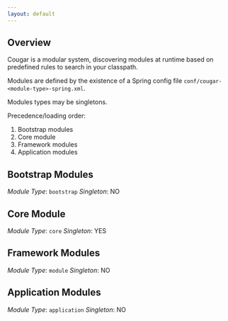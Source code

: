 ```yaml
---
layout: default
---
```

## Overview

Cougar is a modular system, discovering modules at runtime based on predefined rules to search in your classpath.

Modules are defined by the existence of a Spring config file `conf/cougar-<module-type>-spring.xml`.

Modules types may be singletons.

Precedence/loading order:
1. Bootstrap modules
2. Core module
3. Framework modules
4. Application modules

## Bootstrap Modules

*Module Type*: `bootstrap`
*Singleton*: NO

## Core Module

*Module Type*: `core`
*Singleton*: YES

## Framework Modules

*Module Type*: `module`
*Singleton*: NO

## Application Modules

*Module Type*: `application`
*Singleton*: NO